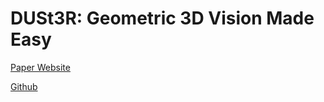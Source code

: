 # DUSt3R: Geometric 3D Vision Made Easy

[Paper Website](https://europe.naverlabs.com/research/publications/dust3r-geometric-3d-vision-made-easy/)

[Github](https://github.com/naver/dust3r)
